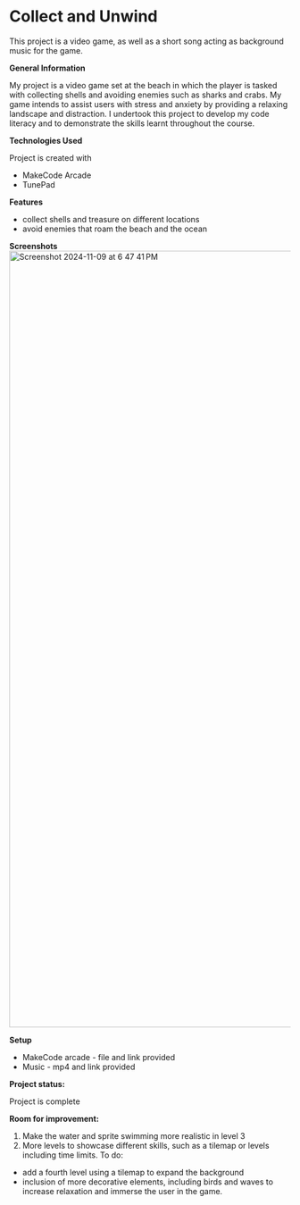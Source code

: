 # Collect and Unwind

This project is a video game, as well as a short song acting as background music for the game.

**General Information**

My project is a video game set at the beach in which the player is tasked with collecting shells and avoiding enemies such as sharks and crabs. 
My game intends to assist users with stress and anxiety by providing a relaxing landscape and distraction. I undertook this project to develop my code literacy and to demonstrate the skills learnt throughout the course. 

**Technologies Used**

Project is created with
- MakeCode Arcade
- TunePad

**Features**
- collect shells and treasure on different locations
- avoid enemies that roam the beach and the ocean

**Screenshots**
<img width="1391" alt="Screenshot 2024-11-09 at 6 47 41 PM" src="https://github.com/user-attachments/assets/ddc3fb16-5df9-4f58-b7e5-d1aea1d743f8">


**Setup**
- MakeCode arcade - file and link provided
- Music - mp4 and link provided

**Project status:**

Project is complete

**Room for improvement:**
1. Make the water and sprite swimming more realistic in level 3
2. More levels to showcase different skills, such as a tilemap or levels including time limits. 
To do:
- add a fourth level using a tilemap to expand the background
- inclusion of more decorative elements, including birds and waves to increase relaxation and immerse the user in the game.

